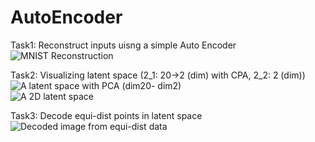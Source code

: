 # AutoEncoder

Task1: Reconstruct inputs uisng a simple Auto Encoder  
![MNIST Reconstruction](https://user-images.githubusercontent.com/49367549/59818483-1a10de00-935f-11e9-89b3-a39a88f1b86c.png)

Task2: Visualizing latent space (2_1: 20->2 (dim) with CPA, 2_2: 2 (dim))   
![A latent space with PCA (dim20- dim2)](https://user-images.githubusercontent.com/49367549/59818581-74aa3a00-935f-11e9-95a9-f8e5e20d01d3.png)  
![A 2D latent space](https://user-images.githubusercontent.com/49367549/59818607-8855a080-935f-11e9-946a-238b6bf02d77.png)

Task3: Decode equi-dist points in latent space
![Decoded image from equi-dist data](https://user-images.githubusercontent.com/49367549/59818621-94d9f900-935f-11e9-932f-0df9dd95aacf.png)
